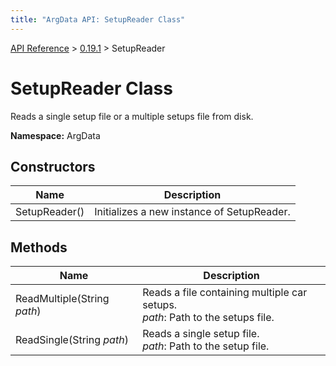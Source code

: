 ```yaml
---
title: "ArgData API: SetupReader Class"
---
```


[API Reference](/argdata/api/) &gt; [0.19.1](/argdata/api/0.19.1/) &gt; SetupReader

# SetupReader Class

Reads a single setup file or a multiple setups file from disk.

**Namespace:** ArgData

## Constructors

<table class="table table-bordered table-striped ">
<thead>
  <tr>
    <th>Name</th>
    <th>Description</th>
  </tr>
</thead>
<tbody>
  <tr>
    <td>SetupReader()</td>
    <td>Initializes a new instance of SetupReader.</td>
  </tr>
</tbody>
</table>


## Methods

<table class="table table-bordered table-striped ">
<thead>
  <tr>
    <th>Name</th>
    <th>Description</th>
  </tr>
</thead>
<tbody>
  <tr>
    <td>ReadMultiple(String <em>path</em>)</td>
    <td>Reads a file containing multiple car setups.<br /><em>path</em>: Path to the setups file.<br /></td>
  </tr>
  <tr>
    <td>ReadSingle(String <em>path</em>)</td>
    <td>Reads a single setup file.<br /><em>path</em>: Path to the setup file.<br /></td>
  </tr>
</tbody>
</table>


